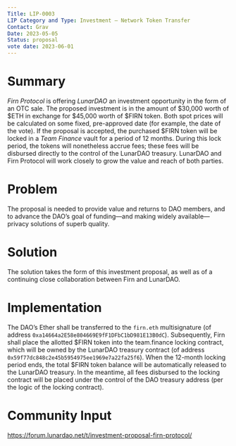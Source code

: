 ```yaml
---
Title: LIP-0003
LIP Category and Type: Investment – Network Token Transfer
Contact: Grav
Date: 2023-05-05
Status: proposal
vote date: 2023-06-01
---
```

# Summary
_Firn Protocol_ is offering _LunarDAO_ an investment opportunity in the form of an OTC sale.
The proposed investment is in the amount of $30,000 worth of $ETH in exchange for $45,000 worth of $FIRN token.
Both spot prices will be calculated on some fixed, pre-approved date (for example, the date of the vote).
If the proposal is accepted, the purchased $FIRN token will be locked in a _Team Finance_ vault for a period of 12 months. During this lock period, the tokens will nonetheless accrue fees; these fees will be disbursed directly to the control of the LunarDAO treasury.
LunarDAO and Firn Protocol will work closely to grow the value and reach of both parties.

# Problem
The proposal is needed to provide value and returns to DAO members, and to advance the DAO’s goal of funding—and making widely available—privacy solutions of superb quality.

# Solution
The solution takes the form of this investment proposal, as well as of a continuing close collaboration between Firn and LunarDAO.

# Implementation
The DAO’s Ether shall be transferred to the `firn.eth` multisignature (of address `0xa14664a2E58e804669E9fF1DFbC1bD981E13B0dC`).
Subsequently, Firn shall place the allotted $FIRN token into the team.finance locking contract, which will be owned by the LunarDAO treasury contract (of address `0x59f77dc848c2e45b5954975ee1969e7a22fa25f6`).
When the 12-month locking period ends, the total $FIRN token balance will be automatically released to the LunarDAO treasury.
In the meantime, all fees disbursed to the locking contract will be placed under the control of the DAO treasury address (per the logic of the locking contract).

# Community Input
https://forum.lunardao.net/t/investment-proposal-firn-protocol/
